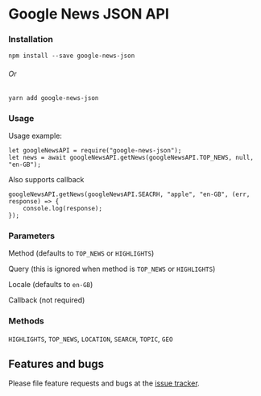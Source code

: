 # Google News JSON API

### Installation
    npm install --save google-news-json
###### Or
    yarn add google-news-json

### Usage

Usage example:

    let googleNewsAPI = require("google-news-json");
    let news = await googleNewsAPI.getNews(googleNewsAPI.TOP_NEWS, null, "en-GB");

Also supports callback

    googleNewsAPI.getNews(googleNewsAPI.SEACRH, "apple", "en-GB", (err, response) => {
        console.log(response);
    });

### Parameters
Method (defaults to `TOP_NEWS` or `HIGHLIGHTS`)

Query (this is ignored when method is `TOP_NEWS` or `HIGHLIGHTS`)

Locale (defaults to `en-GB`)

Callback (not required)

### Methods
`HIGHLIGHTS`, `TOP_NEWS`, `LOCATION`, `SEARCH`, `TOPIC`, `GEO`

## Features and bugs

Please file feature requests and bugs at the [issue tracker][tracker].

[tracker]: https://github.com/riftninja/google-news-api/issues